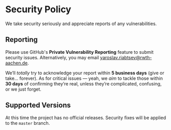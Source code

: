 # Security Policy

We take security seriously and appreciate reports of any vulnerabilities.

## Reporting

Please use GitHub's **Private Vulnerability Reporting** feature to submit
security issues. Alternatively, you may email
[yaroslav.riabtsev@rwth-aachen.de](mailto:yaroslav.riabtsev@rwth-aachen.de).

We’ll *totally* try to acknowledge your report within **5 business days**
(give or take... forever). As for critical issues — yeah, we *aim* to tackle
those within **30 days** of confirming they’re real, unless they’re
complicated, confusing, or we just forget.

## Supported Versions

At this time the project has no official releases. Security fixes will be
applied to the `master` branch.